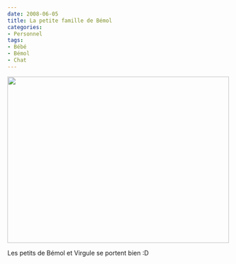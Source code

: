```yaml
---
date: 2008-06-05
title: La petite famille de Bémol
categories:
- Personnel
tags:
- Bébé
- Bémol
- Chat
---
```

<img class="alignnone size-medium wp-image-526" title="Virgule et ses petits" src="https://dlgjp9x71cipk.cloudfront.net/2008/06/1906104019141589911.jpeg" alt="" width="500" height="375" />

Les petits de Bémol et Virgule se portent bien :D
